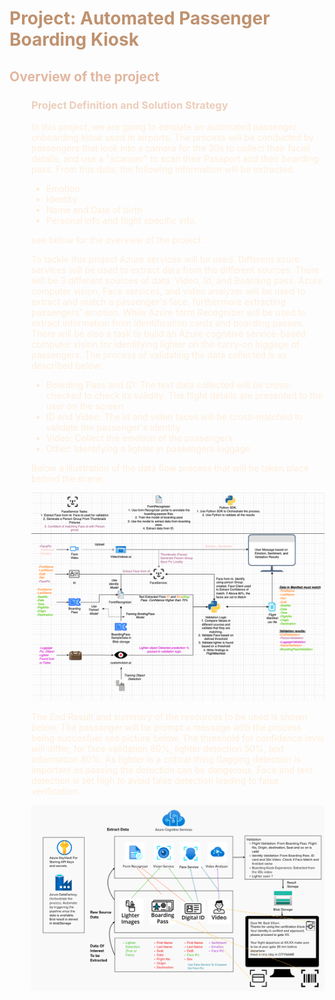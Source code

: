 <p style="text-align:center"> <h1> <font color=#BF9270> Project: Automated Passenger Boarding Kiosk </font>  </h1> </p>
<h2><font color=#E3B7A0> Overview of the project </font></h2>
<div style="margin-left:2.5em">
    <h3><font color=#EDCDBB> Project Definition and Solution Strategy </font></h3>
    <p>
        <font color=#FFEDDB> 
            In this project, we are going to emulate an automated passenger onboarding kiosk used in airports.
            The process will be conducted by passengers that look into a camera for the 30s to collect their facial details,
            and use a "scanner" to scan their Passport and their boarding pass. From this data, the following information will be extracted.
            <ul>
                <li> Emotion </li>
                <li> Identity </li>
                <li> Name and Date of birth </li>
                <li> Personal info and flight specific info. </li>
            </ul>
            see below for the overview of the project:
        </font>
    </p>
    <p>
        <font color=#FFEDDB> 
            To tackle this project Azure services will be used. Different azure services will be used to extract data from the different sources.
            There will be 3 different sources of data. Video, Id, and Boarding pass. 
            Azure computer vision, Face services, and video analyzer will be used to extract and match a passenger's face, furthermore extracting passengers' emotion. 
            While Azure form Recognizer will be used to extract information from identification cards and boarding passes.
            There will be also a task to build an Azure cognitive service-based computer vision for identifying lighter on the carry-on luggage of passengers.
            The process of validating the data collected is as described below:
            <ul>
                <li> Boarding Pass and ID: The text data collected will be cross-checked to check its validity. The flight details are presented to the user on the screen </li>
                <li> ID and Video: The id and video faces will be cross-matched to validate the passenger's identity </li>
                <li> Video: Collect the emotion of the passengers </li>
                <li> Other: Identifying a lighter in passengers luggage </li>
            </ul>
            Below a illustration of the data flow process that will be taken place behind the scene:
        </font>
        <p align="center">
            <img src="Pic/DataFlow.png" width="1200">
        </p>
    </p>
      <p>
        <font color=#FFEDDB> 
            The End Result and summary of the resources to be used is shown below. The passanger will be prompt a message with the process being succesfuel
            see picture below. The threshold for confidence level will differ, for face validation 80%, lighter detection 50%, text information 80%. As lighter
            is a critical thing flagging detection is important as passing the detection can be dangerous. Face and text detection is set high to avoid false detection
            leading to false verification.
        </font>
        <p align="center">
            <img src="Pic/ProcessSummary.png" width="800">
        </p>
    </p>
</div>
